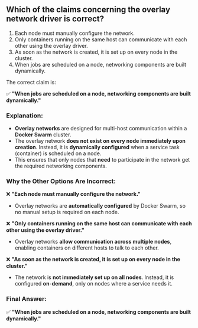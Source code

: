 ## Which of the claims concerning the overlay network driver is correct? 
1. Each node must manually configure the network.
2. Only containers running on the same host can communicate with each other using the overlay driver.
3. As soon as the network is created, it is set up on every node in the cluster.
4. When jobs are scheduled on a node, networking components are built dynamically.

The correct claim is:  

✅ **"When jobs are scheduled on a node, networking components are built dynamically."**  

### **Explanation:**  
- **Overlay networks** are designed for multi-host communication within a **Docker Swarm** cluster.  
- The overlay network **does not exist on every node immediately upon creation**. Instead, it is **dynamically configured** when a service task (container) is scheduled on a node.  
- This ensures that only nodes that **need** to participate in the network get the required networking components.

### **Why the Other Options Are Incorrect:**  
❌ **"Each node must manually configure the network."**  
- Overlay networks are **automatically configured** by Docker Swarm, so no manual setup is required on each node.  

❌ **"Only containers running on the same host can communicate with each other using the overlay driver."**  
- Overlay networks **allow communication across multiple nodes**, enabling containers on different hosts to talk to each other.  

❌ **"As soon as the network is created, it is set up on every node in the cluster."**  
- The network is **not immediately set up on all nodes**. Instead, it is configured **on-demand**, only on nodes where a service needs it.  

### **Final Answer:**  
✅ **"When jobs are scheduled on a node, networking components are built dynamically."**
